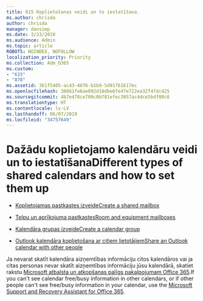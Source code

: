 ```yaml
---
title: 615 Koplietošanas veidi un to iestatīšana.
ms.author: chrisda
author: chrisda
manager: dansimp
ms.date: 3/23/2018
ms.audience: Admin
ms.topic: article
ROBOTS: NOINDEX, NOFOLLOW
localization_priority: Priority
ms.collection: Adm_O365
ms.custom:
- "615"
- "878"
ms.assetid: 361f5405-ac43-46f6-b1b9-5d91f61617ec
ms.openlocfilehash: 30861fe6ae092d18dbe6fe47e722ea32f47dc425
ms.sourcegitcommit: 4b7e478ce700c0b781efec3857ac4dce5bdf00c6
ms.translationtype: HT
ms.contentlocale: lv-LV
ms.lasthandoff: 06/07/2019
ms.locfileid: "34757649"
---
```

# <a name="different-types-of-shared-calendars-and-how-to-set-them-up"></a><span data-ttu-id="cb843-102">Dažādu koplietojamo kalendāru veidi un to iestatīšana</span><span class="sxs-lookup"><span data-stu-id="cb843-102">Different types of shared calendars and how to set them up</span></span>

- [<span data-ttu-id="cb843-103">Koplietojamas pastkastes izveide</span><span class="sxs-lookup"><span data-stu-id="cb843-103">Create a shared mailbox</span></span>](https://support.office.com/article/871a246d-3acd-4bba-948e-5de8be0544c9)

- [<span data-ttu-id="cb843-104">Telpu un aprīkojuma pastkastes</span><span class="sxs-lookup"><span data-stu-id="cb843-104">Room and equipment mailboxes</span></span>](https://support.office.com/article/9f518a6d-1e2c-4d44-93f3-e19013a1552b)

- [<span data-ttu-id="cb843-105">Kalendāra grupas izveide</span><span class="sxs-lookup"><span data-stu-id="cb843-105">Create a calendar group</span></span>](https://support.office.com/article/8385667b-d758-4489-a53f-f542dd01e6ff)

- [<span data-ttu-id="cb843-106">Outlook kalendāra koplietošana ar citiem lietotājiem</span><span class="sxs-lookup"><span data-stu-id="cb843-106">Share an Outlook calendar with other people</span></span>](https://support.office.com/article/353ed2c1-3ec5-449d-8c73-6931a0adab88)

<span data-ttu-id="cb843-107">Ja nevarat skatīt kalendāra aizņemtības informāciju citos kalendāros vai ja citas personas nevar skatīt aizņemtības informāciju jūsu kalendārā, skatiet rakstu [Microsoft atbalsta un atkopšanas palīgs pakalpojumam Office 365](https://diagnostics.office.com/).</span><span class="sxs-lookup"><span data-stu-id="cb843-107">If you can't see calendar free/busy information in other calendars, or if other people can't see free/busy information in your calendar, use the [Microsoft Support and Recovery Assistant for Office 365](https://diagnostics.office.com/).</span></span>
